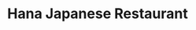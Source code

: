 ---
layout: place
title: "Hana Japanese Restaurant"
permalink: /louisiana/new-orleans/hana-japanese-restaurant.html
stateAbbr: LA
stateName: Louisiana
cityName: New Orleans
seo:
  name: "Hana Japanese Restaurant"
  type: Restaurant
  links: https://hanasushinola.com/
description: "Looking for sushi in New Orleans, Louisiana? Check out Hana Japanese Restaurant for a delightful Japanese dining experience. Enjoy a variety of sushi and oth..."
place_id: ChIJE8s9OTylIIYRFj9-BwnP-mA
photos:
  - name: >-
      places/ChIJE8s9OTylIIYRFj9-BwnP-mA/photos/AeeoHcIKTvzGeSpjXSdzmeBn42bVziTxHtvJdjUR3HPu175Jo-yvUaHE3K77W8NTVRK6PNfnNtDbOhk2DCr44ofMcuqWHwfef4YaL5zPupz9Y_3Wki8X3nnd7SB9ax8k7MhGam7KrBCCsSuxgstSzLXAzSWeJ33fN5cObbVxdTFh-sZYVxLSG982YZ1cF3tnNX-9WopOke2yljc9csLZBPfBxddh_6pmgUaBtUz-ojhqyDLJx4uuLQ2M8qqy_l2IXbeCeVZXttfZVbI4N5t2y3yLUsfj6kSW_Z4UBKvQHeRpzctLTROQ6m-rSbNGpbVKn0B0l_qCg_HRG6ebZe13C7MQvXkgQKpMq6IcyJf7lvNF_cwaK1yLjpnapd9YHt2CfjDNR4kbCnh7D_lKDWu42B7pFPojcYSl6mR0ERv3KFgBJMVSk-q6
    widthPx: 4032
    heightPx: 2268
    authorAttributions:
      - displayName: Jerry Leung
        uri: https://maps.google.com/maps/contrib/113376149762812800345
        photoUri: >-
          https://lh3.googleusercontent.com/a-/ALV-UjUv32BpWndwuha39uBTZSOSGgLJNjpxFwyUotDZpSZqOFDUg6oQ=s100-p-k-no-mo
    flagContentUri: >-
      https://www.google.com/local/imagery/report/?cb_client=maps_api_places.places_api&image_key=!1e10!2sCIHM0ogKEICAgIDj2LKsowE&hl=en-US
    googleMapsUri: >-
      https://www.google.com/maps/place//data=!3m4!1e2!3m2!1sCIHM0ogKEICAgIDj2LKsowE!2e10!4m2!3m1!1s0x8620a53c393dcb13:0x60facf09077e3f16
  - name: >-
      places/ChIJE8s9OTylIIYRFj9-BwnP-mA/photos/AeeoHcLwCnU5HRCS5Y2yYvLs2oOnazu64mURafv8nlApuveQfwQ7yHkJCOT3wVUVrYIGBPRPaSZA8nNjD-eFspSmS5JVOlCIjvopnbZT1vfHzsHFUOOKUoUdqZ6-EBrquE8-w1piyiBk_dwqdHzkndMzI4Bj2DQDYCL-AVpeI-hhq_up57C30eSrDrdvaiOITHeX3IFIH3LGSJz1hGDJvz7lQpG5Zs6UypnJE2vhCXjW1sGV_RWxcIoo2_k19VvHlsmP3ABH82P1qMiswtDnEc6NSDtHA2DE7caSJimin3xCK9rgUhvo53tJcGrxVauWBYzQmW02bjqPE-JeU5peHF1fg7hJr5M9emme2lsn6haDlrKFucJVSB_yxWEDv33cT7o8Gi-E9aLkCJw938IzaC_rfjx8EmIXDm8h1YA7PI0WmMHkcGuP
    widthPx: 3072
    heightPx: 2802
    authorAttributions:
      - displayName: Julia Grosvenor
        uri: https://maps.google.com/maps/contrib/112313887706767804814
        photoUri: >-
          https://lh3.googleusercontent.com/a-/ALV-UjUiWJBqKwj-mD3d4p1gbYaks2sEXgT-JrXoLFSm3y-wr9iEckoW=s100-p-k-no-mo
    flagContentUri: >-
      https://www.google.com/local/imagery/report/?cb_client=maps_api_places.places_api&image_key=!1e10!2sCIHM0ogKEICAgMDw07yx1gE&hl=en-US
    googleMapsUri: >-
      https://www.google.com/maps/place//data=!3m4!1e2!3m2!1sCIHM0ogKEICAgMDw07yx1gE!2e10!4m2!3m1!1s0x8620a53c393dcb13:0x60facf09077e3f16
  - name: >-
      places/ChIJE8s9OTylIIYRFj9-BwnP-mA/photos/AeeoHcJiYfabsu-KOg3vyOUaKyGMlrBCq8POTx_Jm5uL4t9yZPrMXQLj04MeuUY1Y5mqKHb8LcBFGtF8WvgTPtRfVPsue38nBNPyCGZCnvsPsEGm4XJvQvVSyQogJursLbIrCmnrmEeoCxXs9x7qxnGvocP35ZsKO2EuLtDYGauGrNaoHuTlqW9dewPSIY6avm5UJ3Q4-9uDpJSHH1tTuGqJYWPilnIJvQftHMbVAqe3JdGJQG1g57b_bid7tOFO6T1Pe0iVhLO2Pnw5mvhk_X0ZOaZD-ZwRerIpLCjte_o2vyI0Dg
    widthPx: 1500
    heightPx: 800
    authorAttributions:
      - displayName: Hana Japanese Restaurant
        uri: https://maps.google.com/maps/contrib/100624095506535702741
        photoUri: >-
          https://lh3.googleusercontent.com/a-/ALV-UjV1yHraZ1493JGTntL21CouSn3N6tOTTOWD3lnUaW8ucgEYvog=s100-p-k-no-mo
    flagContentUri: >-
      https://www.google.com/local/imagery/report/?cb_client=maps_api_places.places_api&image_key=!1e10!2sAF1QipNCnEXK6Ql1PNXvWbDlaCGPZ1FX8HX3w8GAUstO&hl=en-US
    googleMapsUri: >-
      https://www.google.com/maps/place//data=!3m4!1e2!3m2!1sAF1QipNCnEXK6Ql1PNXvWbDlaCGPZ1FX8HX3w8GAUstO!2e10!4m2!3m1!1s0x8620a53c393dcb13:0x60facf09077e3f16
  - name: >-
      places/ChIJE8s9OTylIIYRFj9-BwnP-mA/photos/AeeoHcLAcoQSEwBrUPNk70oB9hAusMSIAoedaKG1-QawWOGS4tHCWqKtmjUDEJzz94nwW9088x2F8ncDAl9IhBRppUCkT6iHZGBkGiGpR31pkt3QcihJqL7Od6m7F5sRLh-nTEhang8jSbjmB_T4GBqCyfU733IxtItY2tJDM-WO8GDfBGlEPRlfiZXdP4pKqqI79W-Va41lYXO2wyuRT6ef7nKYkjY_MuHe0hkuSZ7059si3gLHV0pDANijmmcc-cFoB3Wf3BpuLSStX368wwJ0wWSuWkTChc8Zp92VDA3CPrHfp_shJMUNFcT7PxVOPHmfZs0h8cfrHI7_1q8uk-xPCtzbc6g9fj85V-RCARMlJdE0OEzpZ23SKsAx6C2S5fTXqus0oX_K20aphWOsV5lx-u33KVlVeUjwtSIpTgYAwleNlg
    widthPx: 3024
    heightPx: 4032
    authorAttributions:
      - displayName: Pierre Le
        uri: https://maps.google.com/maps/contrib/114339734456599414805
        photoUri: >-
          https://lh3.googleusercontent.com/a/ACg8ocJViCibbhRgSDyYUIRwtAqS6bDB6ApFiBKQiiFWW5rUx9ED6w=s100-p-k-no-mo
    flagContentUri: >-
      https://www.google.com/local/imagery/report/?cb_client=maps_api_places.places_api&image_key=!1e10!2sCIHM0ogKEICAgICbod3jZA&hl=en-US
    googleMapsUri: >-
      https://www.google.com/maps/place//data=!3m4!1e2!3m2!1sCIHM0ogKEICAgICbod3jZA!2e10!4m2!3m1!1s0x8620a53c393dcb13:0x60facf09077e3f16
  - name: >-
      places/ChIJE8s9OTylIIYRFj9-BwnP-mA/photos/AeeoHcIgRCphYEibBvoLw6y1-5vIA3mgPQb9Pt2Q0IOe9ZPjKlbbUFbj2xkD2uW1mycV71FepdTLvBinrEIvm8GpYcMym4dSCtCgu_wlUXAKA0chg39jP-zPaxo4ZY9T0OlPO3G14dIuw-YJ1hPJfpt8fh1tuTZ_ALEzXquyej2gZrqUxknhRgjFVFVSddeHWFCtJEq0ElrMMqNMGQlL92dgYf0YTFaYJ2XfxiFVDIOeD6E2j4f8kFRAod9rTDsMKNxGwy-gBWQxtpr9GiNFENd9E7g-pdSEgZDa8KHJ4FLvcyNMWakOrSEwZCnlefg2g_I9bZuHKL1CcCUHzyq6GPe40RFa26fqW2Yv_ZV7F3z_lf9fm79wNyYFyaW5MS_Cl4OqxFjep1wO6U_IRjdKiJ5-KXDlFzWGXg_QWkf2LzHnXGnvU6L0
    widthPx: 3072
    heightPx: 4080
    authorAttributions:
      - displayName: Malcolm Earhart
        uri: https://maps.google.com/maps/contrib/115948839104902539592
        photoUri: >-
          https://lh3.googleusercontent.com/a-/ALV-UjWu1E7DN1vC4_EAd_e_Co3J467r1OcVPWThYPbhAZHKDikUBwgA=s100-p-k-no-mo
    flagContentUri: >-
      https://www.google.com/local/imagery/report/?cb_client=maps_api_places.places_api&image_key=!1e10!2sCIHM0ogKEICAgMCwouDFuwE&hl=en-US
    googleMapsUri: >-
      https://www.google.com/maps/place//data=!3m4!1e2!3m2!1sCIHM0ogKEICAgMCwouDFuwE!2e10!4m2!3m1!1s0x8620a53c393dcb13:0x60facf09077e3f16
  - name: >-
      places/ChIJE8s9OTylIIYRFj9-BwnP-mA/photos/AeeoHcIQJ8UkspvTGwJeisIT-Pyez3KhA5NrxwHwT-PYTyZ-7PYmGmE8mSMzj1_lWqHAqXIj51JOUCR-0NBZzUtqimT3XCycOV12p2QusgEu4PJepJGy4FwtW6lBMK7i15eo3qbLe8XbW5mPBcHhilXE-FbtB24zmUWiWtTEGTNreJnzexIIdp8gtUAkPmFuhetDpgT3b_EcgwzIPifGLoL6g66I--wegsIOZH8UnfT4bgP9Aq1xoC-JRbWx5Qe-jw9XJNUx9M_mgK-UqjzgHemsvMXaAivC4Dae4MdDDAKncRFmclT1rVLFvrQROJAYVcDfgWNMiop4P8fooWOUKW1uCvKZjaGynANOOs6F6t1PwEQRlZXxG8pxf8baVn5IKxRyWqkpivmBUfQcgAe_aWJsnKUox-yV42z944qGW4CM3Ah7WT5m
    widthPx: 4032
    heightPx: 2268
    authorAttributions:
      - displayName: Jerry Leung
        uri: https://maps.google.com/maps/contrib/113376149762812800345
        photoUri: >-
          https://lh3.googleusercontent.com/a-/ALV-UjUv32BpWndwuha39uBTZSOSGgLJNjpxFwyUotDZpSZqOFDUg6oQ=s100-p-k-no-mo
    flagContentUri: >-
      https://www.google.com/local/imagery/report/?cb_client=maps_api_places.places_api&image_key=!1e10!2sCIHM0ogKEICAgIDj2LKs4wE&hl=en-US
    googleMapsUri: >-
      https://www.google.com/maps/place//data=!3m4!1e2!3m2!1sCIHM0ogKEICAgIDj2LKs4wE!2e10!4m2!3m1!1s0x8620a53c393dcb13:0x60facf09077e3f16
  - name: >-
      places/ChIJE8s9OTylIIYRFj9-BwnP-mA/photos/AeeoHcI60eAqXFfdKZNL0utENKVtNPrScABUjIQWnka1mTpPxoUtEP8m5PlwlG7V57yDejNflydvYJxKDudXarTMkMYaYm5JlLJxXmbYKoZmYN-ec0ui-T1iEMVqG0Z3OcRCotxniQg_yh-uE-zXqVPXhWL9kR-4UsZ_DPDP12C3Wi9Wn7K92GkhzelTL9mmld5yF5NkolwWfL2G4QTnvMvDZJJZD4dLon30aoj0ZqbA5Vni9QY_JFWegwqm7Bb3GpUaJcACONfmFCA4TNriX9uzNGZnaIXf-h6qWU-gXjomdZ0GGsvf-Eng36s8NFBSYfh7YZswACJ45eTSmQtmGfbpk-xwy8MiH4yrhNLjyuyUMlVdiotrNyjz3BA9FhnLDRefvkh9Ai5NoF12FFob3TlGPYCRLkjss1QKtu18QDrhe0tNa7pM
    widthPx: 3024
    heightPx: 4032
    authorAttributions:
      - displayName: Esmond Burke
        uri: https://maps.google.com/maps/contrib/101632242483189878763
        photoUri: >-
          https://lh3.googleusercontent.com/a-/ALV-UjW-VkEiPyvrLzyWVcIGepD7Hk11iJS3lKAMXAAisKQypv7IR8o=s100-p-k-no-mo
    flagContentUri: >-
      https://www.google.com/local/imagery/report/?cb_client=maps_api_places.places_api&image_key=!1e10!2sCIHM0ogKEICAgICk1JviowE&hl=en-US
    googleMapsUri: >-
      https://www.google.com/maps/place//data=!3m4!1e2!3m2!1sCIHM0ogKEICAgICk1JviowE!2e10!4m2!3m1!1s0x8620a53c393dcb13:0x60facf09077e3f16
  - name: >-
      places/ChIJE8s9OTylIIYRFj9-BwnP-mA/photos/AeeoHcKGZcl6YTecfgVJiPGWTgtaKQNUcj87wIcV0cj4f9Sf1VAyeJfg7fjwHh8Z_2_uQL_7WSo2iw2-nBBL15QR5J9RM4ixypcHnf907hZ5g06lGSf9xngrbe-B-Kn_PpqHPzXPRqibCjKFi8ISJBB7hmS6SAazSl0Ze4dzEKZXi4vf27K2RHIqMcYd2ioOc6E92Bf4zWRZdEII8itsOG-pTkwSEDtN9t-C44sZeOmji8vJ1K325QZX5YlAffGeUz9cw0cscvzPBamyMyrQlmsAX06BcTnGseCLyf4fcrHeDB7tGGtzZCX11kY6QLq_-Q1o4VNplcTZNNvlPFaXFIfOBChFo7SSof_cNCsoe8-2e9h8xWFcCPS5P3j2WA46jqaGl61J9_9EsHfVMa1t7e27P37hFI17lGDfyUF1E3JiC58
    widthPx: 4080
    heightPx: 3072
    authorAttributions:
      - displayName: Antonio Samay
        uri: https://maps.google.com/maps/contrib/108691322556994553272
        photoUri: >-
          https://lh3.googleusercontent.com/a-/ALV-UjUqxYdsvnmGTHKgRtohXdKMkKiKU-SxXXLhXZ8ecvynSFuLMjHp=s100-p-k-no-mo
    flagContentUri: >-
      https://www.google.com/local/imagery/report/?cb_client=maps_api_places.places_api&image_key=!1e10!2sCIHM0ogKEICAgIDmpLLQUw&hl=en-US
    googleMapsUri: >-
      https://www.google.com/maps/place//data=!3m4!1e2!3m2!1sCIHM0ogKEICAgIDmpLLQUw!2e10!4m2!3m1!1s0x8620a53c393dcb13:0x60facf09077e3f16
  - name: >-
      places/ChIJE8s9OTylIIYRFj9-BwnP-mA/photos/AeeoHcI1TrNfAk0l_Rip1tutNhjjk70saC-jVN8JnCcuxHtOfCQ8Gdi8vSXGiIdrpUBZkEKNIM3ZkAP61Jc9V4Wi9RdlJerIrwHLmWEfFmLFI4J3Sfn413bOq7AgZ2zMRQVxkAnnmSNZRvjHnDnB69JY60rBIaW_BNNjuBFsFgbkTIR7NiDHQ9p9r7YnaHit6Gn04bd5SWua6xlidCnCeMo1owaGO3kWpbtzVcosZiy2KHnGekpfqmIEGnvW3LjAI3a-M_j5IG0gCiOEEC7oFKZufz1pM3aejIQEomyU1JzY0c8BnNn3CgwatulsWBPfZlcTUpy4v_5gFEmtufhiECsLYJUqfP84ky_uavw5DMB1YkwoTvl3yXnkd6wb-uyVah-oF4LvZ_-IlzNlatrSchiO4GNUyLgtAhB8RTxfFqvCOQpYSw
    widthPx: 4032
    heightPx: 2268
    authorAttributions:
      - displayName: Jerry Leung
        uri: https://maps.google.com/maps/contrib/113376149762812800345
        photoUri: >-
          https://lh3.googleusercontent.com/a-/ALV-UjUv32BpWndwuha39uBTZSOSGgLJNjpxFwyUotDZpSZqOFDUg6oQ=s100-p-k-no-mo
    flagContentUri: >-
      https://www.google.com/local/imagery/report/?cb_client=maps_api_places.places_api&image_key=!1e10!2sCIHM0ogKEICAgIDj2PKIQA&hl=en-US
    googleMapsUri: >-
      https://www.google.com/maps/place//data=!3m4!1e2!3m2!1sCIHM0ogKEICAgIDj2PKIQA!2e10!4m2!3m1!1s0x8620a53c393dcb13:0x60facf09077e3f16
  - name: >-
      places/ChIJE8s9OTylIIYRFj9-BwnP-mA/photos/AeeoHcJAcD2zLRPFBx79GtRnSeQ9s1PpCO2QqrRm6W2ItE-P-LvBtKnuykST2WjOzpHb9JMt5tvVPXGllXxW_zbHemYL4qA9QNkdovSYK52qVtkeKzdlN6hdMzEvS4X24N0huyc79rZiihNkHgpKDuho5MnbuXxB9iCozYTTBNuIZHJb4tK4qh4hwJvXrSPmH1dQKutLOLfxhPpTv89g_DZCXRkYfuUbm073puiVsn2YBX6CmrAJJTY5ia56W8PDEVHUsBAjTBt6G6b0czOy8paf0SthiCPm0XdKYbzjRMMTVCKBXex3kRxL_BgbtYMVNgYFHQaSIJ527gp1ftkqoomw9IlBSiYSPIqqG07m8zMyj8yRdIKT-zeKp23hkoPJrBkQ_ZxjKSQEpaQzattkRhxNjdfWq8oft2AYwaMaoHbXGkVaIbum
    widthPx: 3024
    heightPx: 4032
    authorAttributions:
      - displayName: Sarah Bastacky
        uri: https://maps.google.com/maps/contrib/109319896226055900866
        photoUri: >-
          https://lh3.googleusercontent.com/a-/ALV-UjXYdXbk6c_2rgRrAS-A8T5qWvZ1QPewMcy6WBFWEifDeEQyhnxz=s100-p-k-no-mo
    flagContentUri: >-
      https://www.google.com/local/imagery/report/?cb_client=maps_api_places.places_api&image_key=!1e10!2sCIHM0ogKEICAgIC9rvilzwE&hl=en-US
    googleMapsUri: >-
      https://www.google.com/maps/place//data=!3m4!1e2!3m2!1sCIHM0ogKEICAgIC9rvilzwE!2e10!4m2!3m1!1s0x8620a53c393dcb13:0x60facf09077e3f16
address: 8116 Hampson St, New Orleans, LA 70118, USA
street: 8116 Hampson St
city: New Orleans
state: LA
zip: '70118'
country: USA
neighborhood: Leonidas
latitude: '29.944037'
longitude: '-90.134033'
accessibility_options:
  wheelchairAccessibleParking: true
  wheelchairAccessibleEntrance: true
  wheelchairAccessibleSeating: true
business_status: OPERATIONAL
name: Hana Japanese Restaurant
google_maps_links:
  directionsUri: >-
    https://www.google.com/maps/dir//''/data=!4m7!4m6!1m1!4e2!1m2!1m1!1s0x8620a53c393dcb13:0x60facf09077e3f16!3e0
  placeUri: https://maps.google.com/?cid=6988125409506115350
  writeAReviewUri: >-
    https://www.google.com/maps/place//data=!4m3!3m2!1s0x8620a53c393dcb13:0x60facf09077e3f16!12e1
  reviewsUri: >-
    https://www.google.com/maps/place//data=!4m4!3m3!1s0x8620a53c393dcb13:0x60facf09077e3f16!9m1!1b1
  photosUri: >-
    https://www.google.com/maps/place//data=!4m3!3m2!1s0x8620a53c393dcb13:0x60facf09077e3f16!10e5
primary_type: Japanese Restaurant
opening_hours:
  regular: null
  current: null
secondary_opening_hours:
  regular:
    weekdayDescriptions: null
    type: null
  current:
    weekdayDescriptions: null
    type: null
phone: (504) 865-1634
price_level: PRICE_LEVEL_MODERATE
price_range: $10 &ndash; $20
rating: '4.5'
rating_count: 469
website: https://hanasushinola.com/
reviews: null
parking_options: null
payment_options: null
allow_dogs: null
curbside_pickup: null
delivery: null
dine_in: null
good_for_children: null
good_for_groups: null
good_for_sports: null
live_music: null
menu_for_children: null
outdoor_seating: null
reservable: null
restroom: null
serves_beer: null
serves_breakfast: null
serves_brunch: null
serves_cocktails: null
serves_coffee: null
serves_dinner: null
serves_dessert: null
serves_lunch: null
serves_vegetarian_food: null
serves_wine: null
takeout: null
summary: null

---